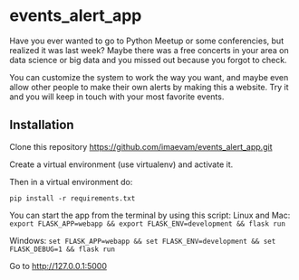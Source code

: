 # events_alert_app

Have you ever wanted to go to Python Meetup or some conferencies, but realized it was last week? Maybe there was a free concerts in your area on data science or big data and you missed out because you forgot to check.

You can customize the system to work the way you want, and maybe even allow other people to make their own alerts by making this a website. Try it and you will keep in touch with your most favorite events.

## Installation

Clone this repository https://github.com/imaevam/events_alert_app.git

Create a virtual environment (use virtualenv) and activate it.

Then in a virtual environment do:

```pip install -r requirements.txt```

You can start the app from the terminal by using this script: 
Linux and Mac: ```export FLASK_APP=webapp && export FLASK_ENV=development && flask run ```

Windows: ```set FLASK_APP=webapp && set FLASK_ENV=development && set FLASK_DEBUG=1 && flask run```

Go to http://127.0.0.1:5000
